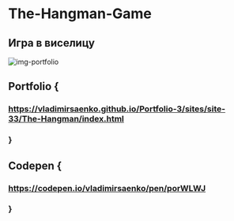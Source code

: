 # The-Hangman-Game

## Игра в виселицу

![img-portfolio](https://user-images.githubusercontent.com/56477695/139586472-306e6393-7010-4561-8311-0a57dbb39ee5.png)

## Portfolio {

### https://vladimirsaenko.github.io/Portfolio-3/sites/site-33/The-Hangman/index.html

### }

## Codepen {

### https://codepen.io/vladimirsaenko/pen/porWLWJ

### }

